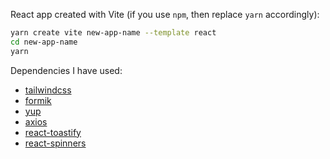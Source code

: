 React app created with Vite (if you use `npm`, then replace `yarn` accordingly):

```bash
yarn create vite new-app-name --template react
cd new-app-name
yarn
```

Dependencies I have used:

- [tailwindcss](https://tailwindcss.com/docs/guides/vite)
- [formik](https://www.npmjs.com/package/formik)
- [yup](https://www.npmjs.com/package/yup)
- [axios](https://www.npmjs.com/package/axios)
- [react-toastify](https://www.npmjs.com/package/react-toastify)
- [react-spinners](https://www.npmjs.com/package/react-spinners)
